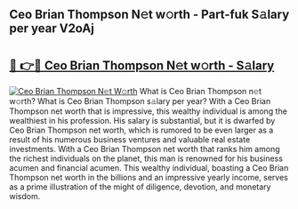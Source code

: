 ## Ceo Brian Thompson N𝚎t w𝚘rth - Part-fuk S𝚊lary per year V2oAj

# <h2><a href="http://gc48on.nevu.top/?p=Ceo+Brian+Thompson">🔗 👉🔴 Ceo Brian Thompson N𝚎t w𝚘rth - S𝚊lary</a></h2>

[![Ceo Brian Thompson N𝚎t W𝚘rth](https://i.imgur.com/Oavwk0R.jpeg)](http://gc48on.nevu.top/?p=Ceo+Brian+Thompson)
What is Ceo Brian Thompson n𝚎t w𝚘rth? What is Ceo Brian Thompson s𝚊lary per year?
With a Ceo Brian Thompson net worth that is impressive, this wealthy individual is among the wealthiest in his profession. His salary is substantial, but it is dwarfed by Ceo Brian Thompson net worth, which is rumored to be even larger as a result of his numerous business ventures and valuable real estate investments. With a Ceo Brian Thompson net worth that ranks him among the richest individuals on the planet, this man is renowned for his business acumen and financial acumen. This wealthy individual, boasting a Ceo Brian Thompson net worth in the billions and an impressive yearly income, serves as a prime illustration of the might of diligence, devotion, and monetary wisdom.
